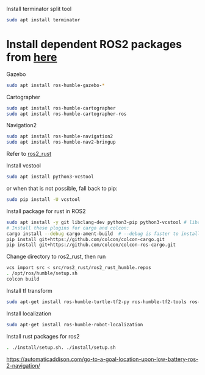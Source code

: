 Install terminator split tool
```sh
sudo apt install terminator
```

# Install dependent ROS2 packages from [here](https://emanual.robotis.com/docs/en/platform/turtlebot3/quick-start/#pc-setup)

Gazebo
```sh
sudo apt install ros-humble-gazebo-*
```

Cartographer
```sh
sudo apt install ros-humble-cartographer
sudo apt install ros-humble-cartographer-ros
```

Navigation2
```sh
sudo apt install ros-humble-navigation2
sudo apt install ros-humble-nav2-bringup
```

Refer to [ros2_rust](https://github.com/ros2-rust/ros2_rust)

Install vcstool
```sh
sudo apt install python3-vcstool
```
or when that is not possible, fall back to pip:
```sh
sudo pip install -U vcstool
```

Install package for rust in ROS2
```sh
sudo apt install -y git libclang-dev python3-pip python3-vcstool # libclang-dev is required by bindgen
# Install these plugins for cargo and colcon:
cargo install --debug cargo-ament-build  # --debug is faster to install
pip install git+https://github.com/colcon/colcon-cargo.git
pip install git+https://github.com/colcon/colcon-ros-cargo.git
```
Change directory to ros2_rust, then run
```sh
vcs import src < src/ros2_rust/ros2_rust_humble.repos
. /opt/ros/humble/setup.sh
colcon build
```

Install tf transform
```sh
sudo apt-get install ros-humble-turtle-tf2-py ros-humble-tf2-tools ros-humble-tf-transformations
```

Install localization
```sh
sudo apt-get install ros-humble-robot-localization
```

Install rust packages for ros2
```sh
. ./install/setup.sh. ./install/setup.sh
```


https://automaticaddison.com/go-to-a-goal-location-upon-low-battery-ros-2-navigation/

